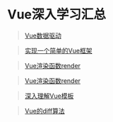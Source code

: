 # Vue深入学习汇总

> [Vue数据驱动](知识笔记/大前端/Vue/深入学习/Vue数据驱动.md)

> [实现一个简单的Vue框架](知识笔记/大前端/Vue/深入学习/实现一个简单的Vue框架.md)

> [Vue渲染函数render](知识笔记/大前端/Vue/深入学习/Vue渲染函数render.md)

> [Vue渲染函数render](知识笔记/大前端/Vue/深入学习/Vue渲染函数render.md)

> [深入理解Vue模板](知识笔记/大前端/Vue/深入学习/深入理解Vue模板.md)

> [Vue的diff算法](知识笔记/大前端/Vue/深入学习/Vue的diff算法.md)
